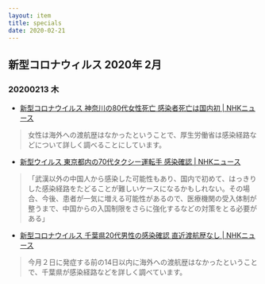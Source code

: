 ```yaml
---
layout: item
title: specials
date: 2020-02-21
---
```

## 新型コロナウィルス 2020年 2月

###  20200213 木
- [新型コロナウイルス 神奈川の80代女性死亡 感染者死亡は国内初 | NHKニュース](https://www3.nhk.or.jp/news/html/20200213/k10012284531000.html)
> 女性は海外への渡航歴はなかったということで、厚生労働省は感染経路などについて詳しく調べることにしています。
- [新型ウイルス 東京都内の70代タクシー運転手 感染確認 | NHKニュース](https://www3.nhk.or.jp/news/html/20200213/k10012284011000.html)
>「武漢以外の中国人から感染した可能性もあり、国内で初めて、はっきりした感染経路をたどることが難しいケースになるかもしれない。その場合、今後、患者が一気に増える可能性があるので、医療機関の受入体制が整うまで、中国からの入国制限をさらに強化するなどの対策をとる必要がある」
- [新型コロナウイルス 千葉県20代男性の感染確認 直近渡航歴なし | NHKニュース](https://www3.nhk.or.jp/news/html/20200213/k10012284571000.html)
> 今月２日に発症する前の14日以内に海外への渡航歴はなかったということで、千葉県が感染経路などを詳しく調べています。


